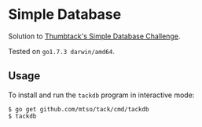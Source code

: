 # Simple Database

Solution to [Thumbtack's Simple Database Challenge](https://www.thumbtack.com/challenges/simple-database).

Tested on `go1.7.3 darwin/amd64`.

## Usage

To install and run the `tackdb` program in interactive mode:
```
$ go get github.com/mtso/tack/cmd/tackdb
$ tackdb
```
